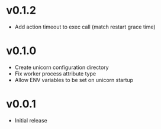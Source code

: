 v0.1.2
======
* Add action timeout to exec call (match restart grace time)

v0.1.0
======
* Create unicorn configuration directory
* Fix worker process attribute type
* Allow ENV variables to be set on unicorn startup

v0.0.1
======
* Initial release
